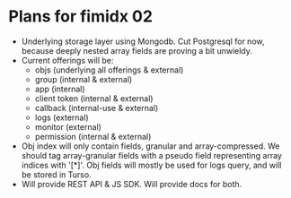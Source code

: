 # Plans for fimidx 02

- Underlying storage layer using Mongodb. Cut Postgresql for now, because deeply nested array fields are proving a bit unwieldy.
- Current offerings will be:
  - objs (underlying all offerings & external)
  - group (internal & external)
  - app (internal)
  - client token (internal & external)
  - callback (internal-use & external)
  - logs (external)
  - monitor (external)
  - permission (internal & external)
- Obj index will only contain fields, granular and array-compressed. We should tag array-granular fields with a pseudo field representing array indices with '[*]'. Obj fields will mostly be used for logs query, and will be stored in Turso.
- Will provide REST API & JS SDK. Will provide docs for both.
